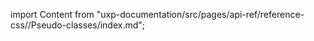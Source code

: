 
import Content from "uxp-documentation/src/pages/api-ref/reference-css//Pseudo-classes/index.md";

<Content query="product=photoshop"/>
